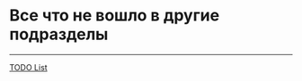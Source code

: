 ﻿# Все что не вошло в другие подразделы #

---

[TODO List](https://github.com/vertigra/raspildocs/milestones)